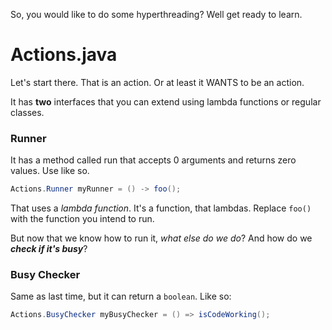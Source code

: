 So, you would like to do some hyperthreading?
Well get ready to learn.

# Actions.java
Let's start there. That is an action. Or at least it WANTS to be an action.

It has **two** interfaces that you can extend using lambda functions or regular classes.

### Runner
It has a method called run that accepts 0 arguments and returns zero values. Use like so.
```java
Actions.Runner myRunner = () -> foo();
```
That uses a *lambda function*. It's a function, that lambdas.
Replace `foo()` with the function you intend to run.

But now that we know how to run it, *what else do we do*? And how do we *__check if it's busy__*?

### Busy Checker
Same as last time, but it can return a `boolean`. Like so:
```java
Actions.BusyChecker myBusyChecker = () => isCodeWorking();
```

